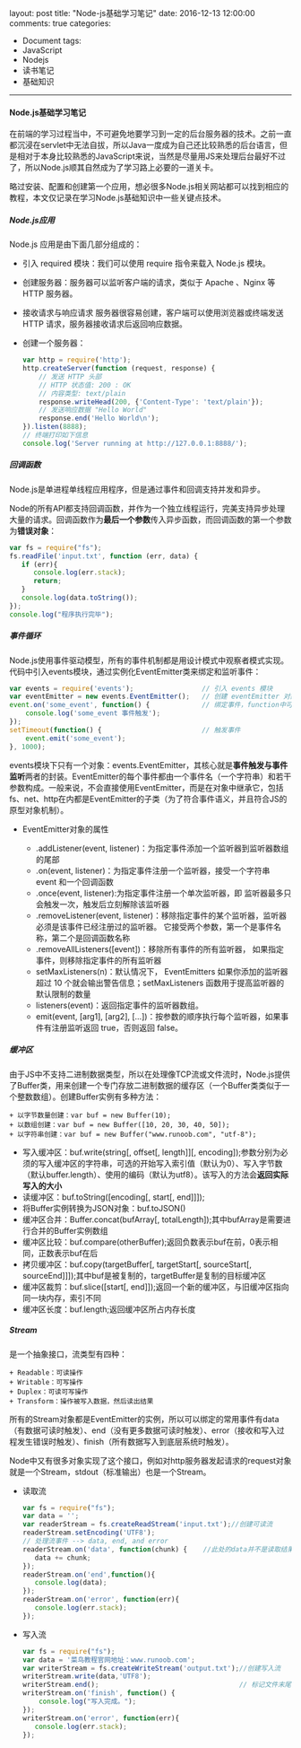 layout: post
title: "Node-js基础学习笔记"
date: 2016-12-13 12:00:00
comments: true
categories: 
- Document
tags:
- JavaScript
- Nodejs
- 读书笔记
- 基础知识
---

#### Node.js基础学习笔记

在前端的学习过程当中，不可避免地要学习到一定的后台服务器的技术。之前一直都沉浸在servlet中无法自拔，所以Java一度成为自己还比较熟悉的后台语言，但是相对于本身比较熟悉的JavaScript来说，当然是尽量用JS来处理后台最好不过了，所以Node.js顺其自然成为了学习路上必要的一道关卡。

略过安装、配置和创建第一个应用，想必很多Node.js相关网站都可以找到相应的教程，本文仅记录在学习Node.js基础知识中一些关键点技术。

<!-- more -->

##### Node.js应用

Node.js 应用是由下面几部分组成的：

*   引入 required 模块：我们可以使用 require 指令来载入 Node.js 模块。
*   创建服务器：服务器可以监听客户端的请求，类似于 Apache 、Nginx 等 HTTP 服务器。
*   接收请求与响应请求 服务器很容易创建，客户端可以使用浏览器或终端发送 HTTP 请求，服务器接收请求后返回响应数据。

*   创建一个服务器：

    ```javascript
    var http = require('http');
    http.createServer(function (request, response) {
        // 发送 HTTP 头部 
        // HTTP 状态值: 200 : OK
        // 内容类型: text/plain
        response.writeHead(200, {'Content-Type': 'text/plain'});
        // 发送响应数据 "Hello World"
        response.end('Hello World\n');
    }).listen(8888);
    // 终端打印如下信息
    console.log('Server running at http://127.0.0.1:8888/');
    ```

##### 回调函数

Node.js是单进程单线程应用程序，但是通过事件和回调支持并发和异步。

Node的所有API都支持回调函数，并作为一个独立线程运行，完美支持异步处理大量的请求。回调函数作为**最后一个参数**传入异步函数，而回调函数的第一个参数为**错误对象**：

```javascript
var fs = require("fs");
fs.readFile('input.txt', function (err, data) {
   if (err){
      console.log(err.stack);
      return;
   }
   console.log(data.toString());
});
console.log("程序执行完毕");
```

##### 事件循环

Node.js使用事件驱动模型，所有的事件机制都是用设计模式中观察者模式实现。代码中引入events模块，通过实例化EventEmitter类来绑定和监听事件：

```javascript
var events = require('events');                 // 引入 events 模块
var eventEmitter = new events.EventEmitter();   // 创建 eventEmitter 对象
event.on('some_event', function() {             // 绑定事件，function中可添加多参数
    console.log('some_event 事件触发'); 
}); 
setTimeout(function() {                         // 触发事件
    event.emit('some_event'); 
}, 1000);
```

events模块下只有一个对象：events.EventEmitter，其核心就是**事件触发与事件监听**两者的封装。EventEmitter的每个事件都由一个事件名（一个字符串）和若干参数构成。一般来说，不会直接使用EventEmitter，而是在对象中继承它，包括fs、net、http在内都是EventEmitter的子类（为了符合事件语义，并且符合JS的原型对象机制）。

*   EventEmitter对象的属性

    *   .addListener(event, listener)：为指定事件添加一个监听器到监听器数组的尾部
    *   .on(event, listener)：为指定事件注册一个监听器，接受一个字符串 event 和一个回调函数
    *   .once(event, listener):为指定事件注册一个单次监听器，即 监听器最多只会触发一次，触发后立刻解除该监听器
    *   .removeListener(event, listener)：移除指定事件的某个监听器，监听器必须是该事件已经注册过的监听器。
        它接受两个参数，第一个是事件名称，第二个是回调函数名称
    *   .removeAllListeners([event])：移除所有事件的所有监听器， 如果指定事件，则移除指定事件的所有监听器
    *   setMaxListeners(n)：默认情况下， EventEmitters 如果你添加的监听器超过 10 个就会输出警告信息；setMaxListeners 函数用于提高监听器的默认限制的数量
    *   listeners(event)：返回指定事件的监听器数组。
    *   emit(event, [arg1], [arg2], […])：按参数的顺序执行每个监听器，如果事件有注册监听返回 true，否则返回 false。

##### 缓冲区

由于JS中不支持二进制数据类型，所以在处理像TCP流或文件流时，Node.js提供了Buffer类，用来创建一个专门存放二进制数据的缓存区（一个Buffer类类似于一个整数数组）。创建Buffer实例有多种方法：

```
+ 以字节数量创建：var buf = new Buffer(10);
+ 以数组创建：var buf = new Buffer([10, 20, 30, 40, 50]);
+ 以字符串创建：var buf = new Buffer("www.runoob.com", "utf-8");
```

*   写入缓冲区：buf.write(string[, offset[, length]][, encoding]);参数分别为必须的写入缓冲区的字符串，可选的开始写入索引值（默认为0）、写入字节数（默认buffer.length）、使用的编码（默认为utf8）。该写入的方法会**返回实际写入的大小**
*   读缓冲区：buf.toString([encoding[, start[, end]]]);
*   将Buffer实例转换为JSON对象：buf.toJSON()
*   缓冲区合并：Buffer.concat(bufArray[, totalLength]);其中bufArray是需要进行合并的Buffer实例数组
*   缓冲区比较：buf.compare(otherBuffer);返回负数表示buf在前，0表示相同，正数表示buf在后
*   拷贝缓冲区：buf.copy(targetBuffer[, targetStart[, sourceStart[, sourceEnd]]]);其中buf是被复制的，targetBuffer是复制的目标缓冲区
*   缓冲区裁剪：buf.slice([start[, end]]);返回一个新的缓冲区，与旧缓冲区指向同一块内存，索引不同
*   缓冲区长度：buf.length;返回缓冲区所占内存长度

##### Stream

是一个抽象接口，流类型有四种：

```
+ Readable：可读操作
+ Writable：可写操作
+ Duplex：可读可写操作
+ Transform：操作被写入数据，然后读出结果
```

所有的Stream对象都是EventEmitter的实例，所以可以绑定的常用事件有data（有数据可读时触发）、end（没有更多数据可读时触发）、error（接收和写入过程发生错误时触发）、finish（所有数据写入到底层系统时触发）。

Node中又有很多对象实现了这个接口，例如对http服务器发起请求的request对象就是一个Stream，stdout（标准输出）也是一个Stream。

*   读取流

    ```javascript
    var fs = require("fs");
    var data = '';
    var readerStream = fs.createReadStream('input.txt');//创建可读流
    readerStream.setEncoding('UTF8');
    // 处理流事件 --> data, end, and error
    readerStream.on('data', function(chunk) {    //此处的data并不是读取结果字符串
       data += chunk;
    });
    readerStream.on('end',function(){
       console.log(data);
    });
    readerStream.on('error', function(err){
       console.log(err.stack);
    });
    ```
    
*   写入流

    ```javascript
    var fs = require("fs");
    var data = '菜鸟教程官网地址：www.runoob.com';
    var writerStream = fs.createWriteStream('output.txt');//创建写入流
    writerStream.write(data,'UTF8');
    writerStream.end();                                   // 标记文件末尾
    writerStream.on('finish', function() {
        console.log("写入完成。");
    });
    writerStream.on('error', function(err){
       console.log(err.stack);
    });
    ```
    